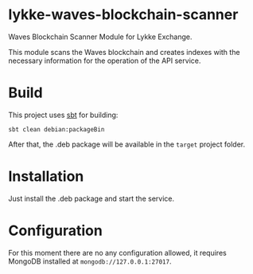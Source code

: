 # lykke-waves-blockchain-scanner
Waves Blockchain Scanner Module for Lykke Exchange.

This module scans the Waves blockchain and creates indexes with the necessary information for the operation of the API service.

# Build

This project uses [sbt](https://www.scala-sbt.org/) for building:

```
sbt clean debian:packageBin
```

After that, the .deb package will be available in the `target` project folder.

# Installation

Just install the .deb package and start the service.

# Configuration

For this moment there are no any configuration allowed, it requires MongoDB installed at `mongodb://127.0.0.1:27017`.
